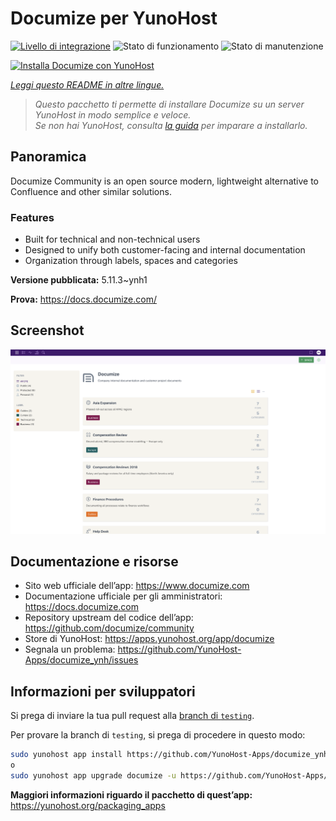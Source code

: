 <!--
N.B.: Questo README è stato automaticamente generato da <https://github.com/YunoHost/apps/tree/master/tools/readme_generator>
NON DEVE essere modificato manualmente.
-->

# Documize per YunoHost

[![Livello di integrazione](https://dash.yunohost.org/integration/documize.svg)](https://dash.yunohost.org/appci/app/documize) ![Stato di funzionamento](https://ci-apps.yunohost.org/ci/badges/documize.status.svg) ![Stato di manutenzione](https://ci-apps.yunohost.org/ci/badges/documize.maintain.svg)

[![Installa Documize con YunoHost](https://install-app.yunohost.org/install-with-yunohost.svg)](https://install-app.yunohost.org/?app=documize)

*[Leggi questo README in altre lingue.](./ALL_README.md)*

> *Questo pacchetto ti permette di installare Documize su un server YunoHost in modo semplice e veloce.*  
> *Se non hai YunoHost, consulta [la guida](https://yunohost.org/install) per imparare a installarlo.*

## Panoramica

Documize Community is an open source modern, lightweight alternative to Confluence and other similar solutions.

### Features

- Built for technical and non-technical users
- Designed to unify both customer-facing and internal documentation
- Organization through labels, spaces and categories

**Versione pubblicata:** 5.11.3~ynh1

**Prova:** <https://docs.documize.com/>

## Screenshot

![Screenshot di Documize](./doc/screenshots/screenshot.png)

## Documentazione e risorse

- Sito web ufficiale dell’app: <https://www.documize.com>
- Documentazione ufficiale per gli amministratori: <https://docs.documize.com>
- Repository upstream del codice dell’app: <https://github.com/documize/community>
- Store di YunoHost: <https://apps.yunohost.org/app/documize>
- Segnala un problema: <https://github.com/YunoHost-Apps/documize_ynh/issues>

## Informazioni per sviluppatori

Si prega di inviare la tua pull request alla [branch di `testing`](https://github.com/YunoHost-Apps/documize_ynh/tree/testing).

Per provare la branch di `testing`, si prega di procedere in questo modo:

```bash
sudo yunohost app install https://github.com/YunoHost-Apps/documize_ynh/tree/testing --debug
o
sudo yunohost app upgrade documize -u https://github.com/YunoHost-Apps/documize_ynh/tree/testing --debug
```

**Maggiori informazioni riguardo il pacchetto di quest’app:** <https://yunohost.org/packaging_apps>

